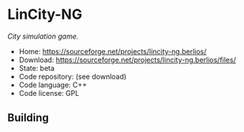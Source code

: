# LinCity-NG

_City simulation game._

- Home: https://sourceforge.net/projects/lincity-ng.berlios/
- Download: https://sourceforge.net/projects/lincity-ng.berlios/files/
- State: beta
- Code repository: (see download)
- Code language: C++
- Code license: GPL

## Building

